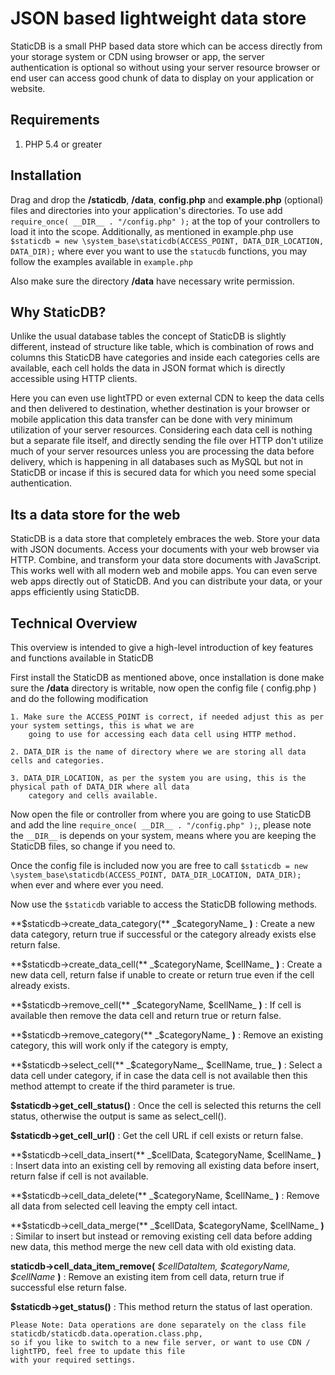 # JSON based lightweight data store

StaticDB is a small PHP based data store which can be access directly from your storage system or CDN using browser or app, 
the server authentication is optional so without using your server resource browser or end user can access 
good chunk of data to display on your application or website.

## Requirements

1. PHP 5.4 or greater

## Installation

Drag and drop the **/staticdb**,  **/data**, **config.php** and **example.php** (optional) files and directories into your application's directories. 
To use add `require_once( __DIR__ . "/config.php" );` at the top of your controllers to load it into the scope. 
Additionally, as mentioned in example.php use `$staticdb = new \system_base\staticdb(ACCESS_POINT, DATA_DIR_LOCATION, DATA_DIR);` 
where ever you want to use the `statucdb` functions, you may follow the examples available in `example.php`

Also make sure the directory **/data** have necessary write permission.

## Why StaticDB?

Unlike the usual database tables the concept of StaticDB is slightly different, instead of structure like table, which is 
combination of rows and columns this StaticDB have categories and inside each categories cells are available, each cell holds 
the data in JSON format which is directly accessible using HTTP clients.

Here you can even use lightTPD or even external CDN to keep the data cells and then delivered to destination, whether destination
is your browser or mobile application this data transfer can be done with very minimum utilization of your server resources. 
Considering each data cell is nothing but a separate file itself, and directly sending the file over HTTP don't utilize 
much of your server resources unless you are processing the data before delivery, which is happening in all databases such 
as MySQL but not in StaticDB or incase if this is secured data for which you need some special authentication.

## Its a data store for the web

StaticDB is a data store that completely embraces the web. Store your data with JSON documents. Access your documents 
with your web browser via HTTP. Combine, and transform your data store documents with JavaScript. This works well 
with all modern web and mobile apps. You can even serve web apps directly out of StaticDB. And you can distribute your 
data, or your apps efficiently using StaticDB.

## Technical Overview

This overview is intended to give a high-level introduction of key features and functions available in StaticDB

First install the StaticDB as mentioned above, once installation is done make sure the **/data** directory is 
writable, now open the config file ( config.php ) and do the following modification

    1. Make sure the ACCESS_POINT is correct, if needed adjust this as per your system settings, this is what we are 
        going to use for accessing each data cell using HTTP method.

    2. DATA_DIR is the name of directory where we are storing all data cells and categories.

    3. DATA_DIR_LOCATION, as per the system you are using, this is the physical path of DATA_DIR where all data 
        category and cells available. 

Now open the file or controller from where you are going to use StaticDB and add the line `require_once( __DIR__ . "/config.php" );`, 
please note the `__DIR__` is depends on your system, means where you are keeping the StaticDB files, so change if you need to.

Once the config file is included now you are free to call `$staticdb = new \system_base\staticdb(ACCESS_POINT, DATA_DIR_LOCATION, DATA_DIR);` when 
ever and where ever you need.

Now use the `$staticdb` variable to access the StaticDB following methods.


**$staticdb->create_data_category(** _$categoryName_ **)** : Create a new data category, return true if successful or 
the category already exists else return false.

**$staticdb->create_data_cell(** _$categoryName, $cellName_ **)** : Create a new data cell, return false if unable to create or return true
even if the cell already exists.

**$staticdb->remove_cell(** _$categoryName, $cellName_ **)** : If cell is available then remove the data cell and return true or return false.

**$staticdb->remove_category(** _$categoryName_ **)** : Remove an existing category, this will work only if the category is empty,

**$staticdb->select_cell(** _$categoryName_, $cellName, true_ **)** : Select a data cell under category, if in case the 
data cell is not available then this method attempt to create if the third parameter is true.

**$staticdb->get_cell_status()** : Once the cell is selected this returns the cell status, otherwise the output is same as select_cell().

**$staticdb->get_cell_url()** : Get the cell URL if cell exists or return false.

**$staticdb->cell_data_insert(** _$cellData, $categoryName, $cellName_ **)** : Insert data into an existing cell by removing all existing data before insert, return false if cell is not available.

**$staticdb->cell_data_delete(** _$categoryName, $cellName_ **)** : Remove all data from selected cell leaving the empty cell intact.

**$staticdb->cell_data_merge(** _$cellData, $categoryName, $cellName_ **)** : Similar to insert but instead or removing existing cell
data before adding new data, this method merge the new cell data with old existing data.

**staticdb->cell_data_item_remove(** _$cellDataItem, $categoryName, $cellName_ **)** : Remove an existing item from cell data, 
return true if successful else return false.

**$staticdb->get_status()** : This method return the status of last operation.

    Please Note: Data operations are done separately on the class file staticdb/staticdb.data.operation.class.php, 
    so if you like to switch to a new file server, or want to use CDN / lightTPD, feel free to update this file 
    with your required settings.

